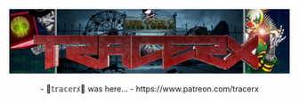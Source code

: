 <img src="https://github.com/traserx/traserx/blob/main/et.png">
<p align="center">
- 🎈𝕥𝕣𝕒𝕔𝕖𝕣ﾒ🤡 was here...
- https://www.patreon.com/tracerx
</p>
